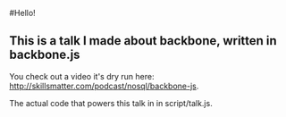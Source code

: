 #Hello!
## This is a talk I made about backbone, written in backbone.js

You check out a video it's dry run here: http://skillsmatter.com/podcast/nosql/backbone-js.

The actual code that powers this talk in in script/talk.js.